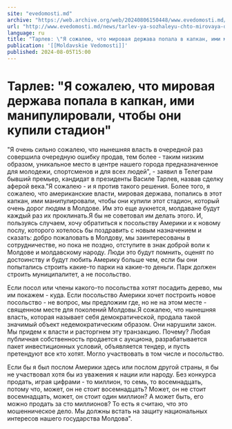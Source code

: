 ```yaml
---
site: "evedomosti.md"
archive: "https://web.archive.org/web/20240806150448/www.evedomosti.md/news/tarlev-ya-sozhaleyu-chto-mirovaya-derzhava-popala-v-kapkan-i"
url: "http://www.evedomosti.md/news/tarlev-ya-sozhaleyu-chto-mirovaya-derzhava-popala-v-kapkan-i"
language: ru
title: "Тарлев: \"Я сожалею, что мировая держава попала в капкан, ими манипулировали, чтобы они купили стадион\""
publication: '[[Moldavskie Vedomosti]]'
published: 2024-08-05T15:00
---
```


# Тарлев: "Я сожалею, что мировая держава попала в капкан, ими манипулировали, чтобы они купили стадион"

"Я очень сильно сожалею, что нынешняя власть в очередной раз совершила очередную ошибку продав, тем более - таким низким образом, уникальное место в центре нашего города предназначенное для молодежи, спортсменов и для всех людей", - заявил в Телеграм бывший премьер, кандидат в президенты Василе Тарлев, назвав сделку аферой века."Я сожалею - и я против такого решения. Более того, я сожалею, что американские власти, мировая держава, попались в этот капкан, ими манипулировали, чтобы они купили этот стадион, который очень дорог людям в Молдове. Им это еще аукнется, молдаване будут каждый раз их проклинать.Я бы не советовал им делать этого. И, пользуясь случаем, хочу обратиться к посольству Америки и к новому послу, которого хотелось бы поздравить с новым назначением и сказать: добро пожаловать в Молдову, мы заинтересованы в сотрудничестве, но пока не поздно, отступите в знак доброй воли к Молдове и молдавскому народу. Люди это будут помнить, оценят по достоинству и будут любить Америку больше чем, если бы они попытались строить какие-то парки на какие-то деньги. Парк должен строить муниципалитет, а не посольство.

Если посол или члены какого-то посольства хотят посадить дерево, мы им покажем - куда. Если посольство Америки хочет построить новое посольство - не вопрос, мы предложим где, но не на этом месте - священном месте для поколений Молдовы.Я сожалею, что нынешняя власть, которая называет себя демократической, продала такой значимый объект недемократическим образом. Они нарушили закон. Мы придем к власти и расторгнем эту транзакцию. Почему? Любая публичная собственность продается с аукциона, разрабатывается пакет инвестиционных условий, объявляется тендер, и пусть претендуют все кто хотят. Могло участвовать в том числе и посольство.

Если бы я был послом Америки здесь или послом другой страны, я бы не участвовал хотя бы из уважения к нации или народу. Без конкурса продать, играя цифрами - то миллион, то семь, то восемнадцать, потому что, может, он не стоит восемнадцать? Может, он не стоит восемнадцать, может, он стоит один миллион? А может быть, его можно продать за сто миллионов? То есть я считаю, что это мошенническое дело. Мы должны встать на защиту национальных интересов нашего государства Молдова".
